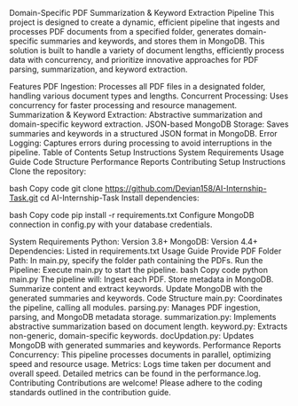 Domain-Specific PDF Summarization & Keyword Extraction Pipeline
This project is designed to create a dynamic, efficient pipeline that ingests and processes PDF documents from a specified folder, generates domain-specific summaries and keywords, and stores them in MongoDB. This solution is built to handle a variety of document lengths, efficiently process data with concurrency, and prioritize innovative approaches for PDF parsing, summarization, and keyword extraction.

Features
PDF Ingestion: Processes all PDF files in a designated folder, handling various document types and lengths.
Concurrent Processing: Uses concurrency for faster processing and resource management.
Summarization & Keyword Extraction: Abstractive summarization and domain-specific keyword extraction.
JSON-based MongoDB Storage: Saves summaries and keywords in a structured JSON format in MongoDB.
Error Logging: Captures errors during processing to avoid interruptions in the pipeline.
Table of Contents
Setup Instructions
System Requirements
Usage Guide
Code Structure
Performance Reports
Contributing
Setup Instructions
Clone the repository:

bash
Copy code
git clone https://github.com/Devian158/AI-Internship-Task.git
cd AI-Internship-Task
Install dependencies:

bash
Copy code
pip install -r requirements.txt
Configure MongoDB connection in config.py with your database credentials.

System Requirements
Python: Version 3.8+
MongoDB: Version 4.4+
Dependencies: Listed in requirements.txt
Usage Guide
Provide PDF Folder Path: In main.py, specify the folder path containing the PDFs.
Run the Pipeline: Execute main.py to start the pipeline.
bash
Copy code
python main.py
The pipeline will:
Ingest each PDF.
Store metadata in MongoDB.
Summarize content and extract keywords.
Update MongoDB with the generated summaries and keywords.
Code Structure
main.py: Coordinates the pipeline, calling all modules.
parsing.py: Manages PDF ingestion, parsing, and MongoDB metadata storage.
summarization.py: Implements abstractive summarization based on document length.
keyword.py: Extracts non-generic, domain-specific keywords.
docUpdation.py: Updates MongoDB with generated summaries and keywords.
Performance Reports
Concurrency: This pipeline processes documents in parallel, optimizing speed and resource usage.
Metrics: Logs time taken per document and overall speed. Detailed metrics can be found in the performance.log.
Contributing
Contributions are welcome! Please adhere to the coding standards outlined in the contribution guide.



